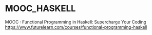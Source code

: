 # MOOC_HASKELL
MOOC : Functional Programming in Haskell: Supercharge Your Coding https://www.futurelearn.com/courses/functional-programming-haskell

